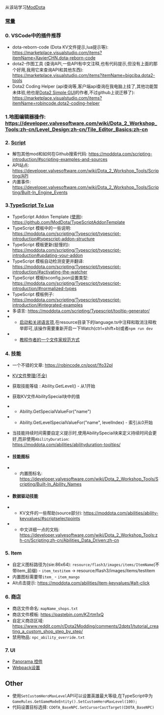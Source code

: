 从该站学习[ModDota](https://moddota.com/)

### [常量](https://developer.valvesoftware.com/wiki/Dota_2_Workshop_Tools/Scripting/API#Constants)

### 0. VSCode中的插件推荐

- dota-reborn-code (Dota KV文件提示,lua提示等): https://marketplace.visualstudio.com/items?itemName=XavierCHN.dota-reborn-code
- dota2-作图工具 (查询API,一些API有中文注释,也有代码提示,但没有上面的那个好用,我用它来查询API和其他东西): https://marketplace.visualstudio.com/items?itemName=bigciba.dota2-tools
- Dota2 Coding Helper (api查询等,客户端api查询在我电脑上挂了,其他功能暂未体验,他也是[Dota2 Simple GUI](https://marketplace.visualstudio.com/items?itemName=robincode.dota2-simple-gui)的作者,不过github上说迁移了): https://marketplace.visualstudio.com/items?itemName=robincode.dota2-coding-helper


### 1.地图编辑器操作: https://developer.valvesoftware.com/wiki/Dota_2_Workshop_Tools:zh-cn/Level_Design:zh-cn/Tile_Editor_Basics:zh-cn

### 2. [Script](https://moddota.com/scripting-introduction/)
  
  - 解包其他mod和如何在Github搜索代码: https://moddota.com/scripting-introduction/#scripting-examples-and-sources
  - API站点: https://developer.valvesoftware.com/wiki/Dota_2_Workshop_Tools/Scripting/API
  - 内置事件: https://developer.valvesoftware.com/wiki/Dota_2_Workshop_Tools/Scripting/Built-In_Engine_Events
  

### 3.[TypeScript To Lua](https://moddota.com/scripting/Typescript/typescript-introduction)
  
  - TypeScript Addon Template ([使用](https://moddota.com/scripting/Typescript/typescript-introduction#setting-up-typescript)): https://github.com/ModDota/TypeScriptAddonTemplate
  - TypeScript 模板中的一些说明: https://moddota.com/scripting/Typescript/typescript-introduction#typescript-addon-structure
  - TypeScript 模板更新(挺慢的): https://moddota.com/scripting/Typescript/typescript-introduction#updating-your-addon
  - TypeScript 模板自动检测变更并翻译: https://moddota.com/scripting/Typescript/typescript-introduction/#activating-the-watcher
  - TypeScript 模板tsconfig.json设置类型: https://moddota.com/scripting/Typescript/typescript-introduction/#normalized-types
  - TypeScript 模板例子: https://moddota.com/scripting/Typescript/typescript-introduction/#integrated-examples
  - 多语言: https://moddota.com/scripting/Typescript/tooltip-generator/
  - - [启动和关闭语言项](https://moddota.com/scripting/Typescript/tooltip-generator/#language-control),在resource目录下的language.ts中注释和取消注释枚举即可,该操作需要重新开启一下Watch(ctrl+shift+b)或者`npm run dev`
  - - [教程作者的一个文件家规范方式](https://github.com/Shushishtok/dota-reimagined/tree/master/game/resource/localization)

### 4. 技能
- 一个不错的文章: https://robincode.cn/post/1fo32pl
- [KV文件整理(不全)](./AbilityKV.md)
- 获取技能等级 : Ability.GetLevel() - 从1开始
- 获取KV文件AbilitySpecial块中的值
- - Ability.GetSpecialValueFor("name")
- - Ability.GetLevelSpecialValueFor("name", levelIndex) - 索引从0开始
- 当技能持续时间需要自定义提示时,使用AbilitySpecial块来定义持续时间会更好,而非使用`AbilityDuration`: https://moddota.com/abilities/abilityduration-tooltips/

- #### 技能图标

- - 内置图标名: https://developer.valvesoftware.com/wiki/Dota_2_Workshop_Tools/Scripting/Built-In_Ability_Names

- #### 数据驱动技能
- - KV文件的一些帮助(source部分): https://moddota.com/abilities/ability-keyvalues/#scriptselectpoints
- - 中文详细一点的文档: https://developer.valvesoftware.com/wiki/Dota_2_Workshop_Tools:zh-cn/Scripting:zh-cn/Abilities_Data_Driven:zh-cn

### 5. Item

- 自定义图标路径为(sie:86x64): `resource/flash3/images/items/ItemName`(不带item_前缀) - `item_testitem` -> resource/flash3/images/items/testitem
- 内置图标需要带`item_` - `item_mango`
- Alt点击提示: https://moddota.com/abilities/item-keyvalues/#alt-click

### 6. 商店

- 商店文件命名: `mapName_shops.txt`
- 商店文件模板: https://pastebin.com/KZrtm1xQ
- 自定义商店区域: https://www.reddit.com/r/Dota2Modding/comments/2dpts1/tutorial_creating_a_custom_shop_step_by_step/
- 禁用物品: `npc_ability_override.txt`

### 7. UI

- [Panorama 控件](https://avalonstudio.cn/docs/Dota2PanoramaPanels/Panel)
- [Webpack设置](./WebpackSetting.md)

## Other

- 使用`SetCustomHeroMaxLevel`API可以设置英雄最大等级,在TypeScript中为`GameRules.GetGameModeEntity().SetCustomHeroMaxLevel(100);`
- 代码设置目标选择: `CDOTA_BaseNPC.SetCursorCastTarget(CDOTA_BaseNPC)`
